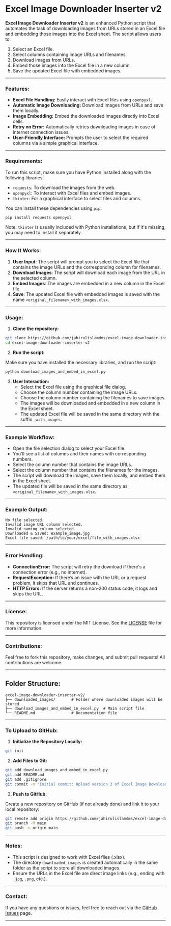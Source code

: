 # Excel Image Downloader Inserter v2

**Excel Image Downloader Inserter v2** is an enhanced Python script that automates the task of downloading images from URLs stored in an Excel file and embedding those images into the Excel sheet. The script allows users to:
1. Select an Excel file.
2. Select columns containing image URLs and filenames.
3. Download images from URLs.
4. Embed those images into the Excel file in a new column.
5. Save the updated Excel file with embedded images.

---

### Features:
- **Excel File Handling:** Easily interact with Excel files using `openpyxl`.
- **Automatic Image Downloading:** Download images from URLs and save them locally.
- **Image Embedding:** Embed the downloaded images directly into Excel cells.
- **Retry on Error:** Automatically retries downloading images in case of internet connection issues.
- **User-Friendly Interface:** Prompts the user to select the required columns via a simple graphical interface.

---

### Requirements:
To run this script, make sure you have Python installed along with the following libraries:
- `requests`: To download the images from the web.
- `openpyxl`: To interact with Excel files and embed images.
- `tkinter`: For a graphical interface to select files and columns.

You can install these dependencies using `pip`:

```bash
pip install requests openpyxl
```

Note: `tkinter` is usually included with Python installations, but if it's missing, you may need to install it separately.

---

### How It Works:
1. **User Input**: The script will prompt you to select the Excel file that contains the image URLs and the corresponding column for filenames.
2. **Download Images**: The script will download each image from the URL in the selected column.
3. **Embed Images**: The images are embedded in a new column in the Excel file.
4. **Save**: The updated Excel file with embedded images is saved with the name `<original_filename>_with_images.xlsx`.

---

### Usage:

1. **Clone the repository:**

```bash
git clone https://github.com/jahirulislamdms/excel-image-downloader-inserter-v2.git
cd excel-image-downloader-inserter-v2
```

2. **Run the script:**

Make sure you have installed the necessary libraries, and run the script:

```bash
python download_images_and_embed_in_excel.py
```

3. **User Interaction:**
   - Select the Excel file using the graphical file dialog.
   - Choose the column number containing the image URLs.
   - Choose the column number containing the filenames to save images.
   - The images will be downloaded and embedded in a new column in the Excel sheet.
   - The updated Excel file will be saved in the same directory with the suffix `_with_images`.

---

### Example Workflow:

- Open the file selection dialog to select your Excel file.
- You'll see a list of columns and their names with corresponding numbers.
- Select the column number that contains the image URLs.
- Select the column number that contains the filenames for the images.
- The script will download the images, save them locally, and embed them in the Excel sheet.
- The updated file will be saved in the same directory as `<original_filename>_with_images.xlsx`.

---

### Example Output:

```plaintext
No file selected.
Invalid image URL column selected.
Invalid naming column selected.
Downloaded & Saved: example_image.jpg
Excel file saved: /path/to/your/excel/file_with_images.xlsx
```

---

### Error Handling:
- **ConnectionError:** The script will retry the download if there's a connection error (e.g., no internet).
- **RequestException:** If there’s an issue with the URL or a request problem, it skips that URL and continues.
- **HTTP Errors:** If the server returns a non-200 status code, it logs and skips the URL.

---

### License:
This repository is licensed under the MIT License. See the [LICENSE](LICENSE) file for more information.

---

### Contributions:
Feel free to fork this repository, make changes, and submit pull requests! All contributions are welcome.

---

## Folder Structure:

```
excel-image-downloader-inserter-v2/
├── downloaded_images/       # Folder where downloaded images will be stored
├── download_images_and_embed_in_excel.py  # Main script file
└── README.md                # Documentation file
```

---

### To Upload to GitHub:

1. **Initialize the Repository Locally:**

```bash
git init
```

2. **Add Files to Git:**

```bash
git add download_images_and_embed_in_excel.py
git add README.md
git add .gitignore
git commit -m "Initial commit: Upload version 2 of Excel Image Downloader Inserter"
```

3. **Push to GitHub:**

Create a new repository on GitHub (if not already done) and link it to your local repository:

```bash
git remote add origin https://github.com/jahirulislamdms/excel-image-downloader-inserter-v2.git
git branch -M main
git push -u origin main
```

---

### Notes:
- This script is designed to work with Excel files (.xlsx).
- The directory `downloaded_images` is created automatically in the same folder as the script to store all downloaded images.
- Ensure the URLs in the Excel file are direct image links (e.g., ending with `.jpg`, `.png`, etc.).

---

### Contact:
If you have any questions or issues, feel free to reach out via the [GitHub Issues](https://github.com/jahirulislamdms/excel-image-downloader-inserter-v2/issues) page.

--- 
